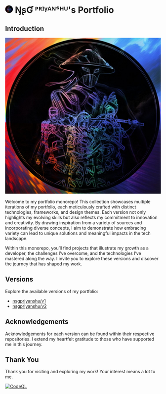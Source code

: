 # <img src="https://raw.githubusercontent.com/nsgpriyanshu/creatorsworld/main/public/icons/colourfull-pfp.jpg" alt="nsgpriyanshu" width="25" height="25" style="border-radius: 50%;" /> ŊʂƓ ᴾᴿᴵᵞᴬᴺˢᴴᵁ's Portfolio  

## Introduction  

<img src="https://raw.githubusercontent.com/nsgpriyanshu/creatorsworld/main/public/icons/colourfull-pfp.jpg" alt="preview"/>   

Welcome to my portfolio monorepo! This collection showcases multiple iterations of my portfolio, each meticulously crafted with distinct technologies, frameworks, and design themes. Each version not only highlights my evolving skills but also reflects my commitment to innovation and creativity. By drawing inspiration from a variety of sources and incorporating diverse concepts, I aim to demonstrate how embracing variety can lead to unique solutions and meaningful impacts in the tech landscape.  

Within this monorepo, you’ll find projects that illustrate my growth as a developer, the challenges I’ve overcome, and the technologies I’ve mastered along the way. I invite you to explore these versions and discover the journey that has shaped my work.  

## Versions  

Explore the available versions of my portfolio:  

- [nsgpriyanshu/v1](https://github.com/nsgpriyanshu/nsgpriyanshu.github.io/tree/nsgpriyanshu/v1)  
- [nsgpriyanshu/v2](https://github.com/nsgpriyanshu/nsgpriyanshu.github.io/tree/main)  

## Acknowledgements  

Acknowledgements for each version can be found within their respective repositories. I extend my heartfelt gratitude to those who have supported me in this journey.  

## Thank You  

Thank you for visiting and exploring my work! Your interest means a lot to me.  

[![CodeQL](https://github.com/nsgpriyanshu/nsgpriyanshu.github.io/actions/workflows/codeql.yml/badge.svg)](https://github.com/nsgpriyanshu/nsgpriyanshu.github.io/actions/workflows/codeql.yml) 